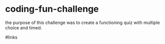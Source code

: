 # coding-fun-challenge
the purpose of this challenge was to create a functioning quiz with multiple choice and timed.

#links
